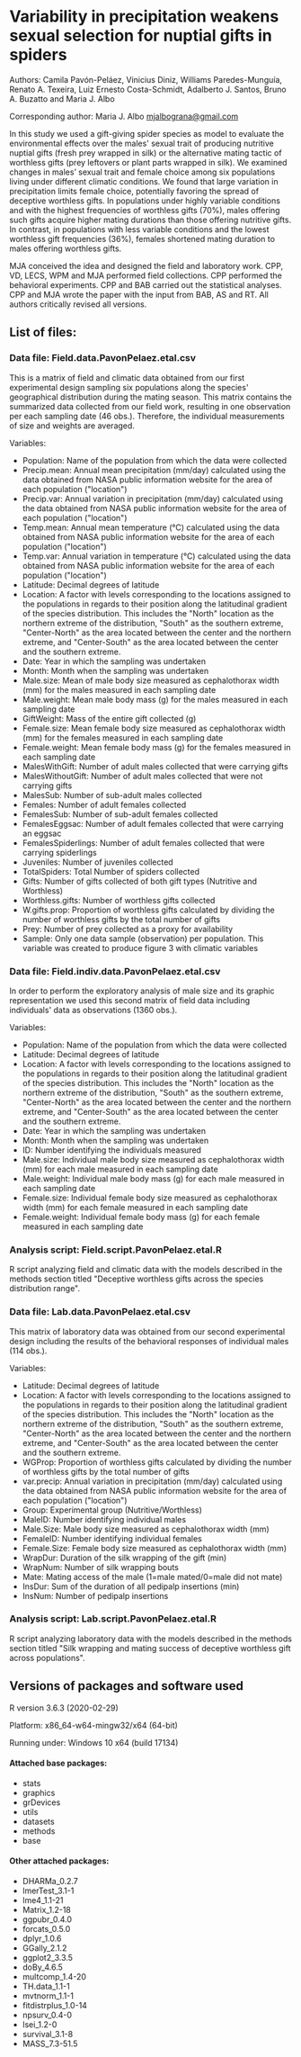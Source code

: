 # Variability in precipitation weakens sexual selection for nuptial gifts in spiders

Authors: Camila Pavón-Peláez, Vinicius Diniz, Williams Paredes-Munguía, Renato A. Texeira, Luiz Ernesto Costa-Schmidt, Adalberto J. Santos, Bruno A. Buzatto and Maria J. Albo

Corresponding author: Maria J. Albo mjalbograna@gmail.com

In this study we used a gift-giving spider species as model to evaluate the environmental effects over the males' sexual trait of producing nutritive nuptial gifts (fresh prey wrapped in silk) or the alternative mating tactic of worthless gifts (prey leftovers or plant parts wrapped in silk). We examined changes in males’ sexual trait and female choice among six populations living under different climatic conditions. We found that large variation in precipitation limits female choice, potentially favoring the spread of deceptive worthless gifts. In populations under highly variable conditions and with the highest frequencies of worthless gifts (70%), males offering such gifts acquire higher mating durations than those offering nutritive gifts. In contrast, in populations with less variable conditions and the lowest worthless gift frequencies (36%), females shortened mating duration to males offering worthless gifts. 

MJA conceived the idea and designed the field and laboratory work. CPP, VD, LECS, WPM and MJA performed field collections. CPP performed the behavioral experiments. CPP and BAB carried out the statistical analyses. CPP and MJA wrote the paper with the input from BAB, AS and RT. All authors critically revised all versions.

## List of files:

### Data file: Field.data.PavonPelaez.etal.csv
This is a matrix of field and climatic data obtained from our first experimental design sampling six populations along the species' geographical distribution during the mating season. This matrix contains the summarized data collected from our field work, resulting in one observation per each sampling date (46 obs.). Therefore, the individual measurements of size and weights are averaged.

Variables:
- Population: Name of the population from which the data were collected
- Precip.mean: Annual mean precipitation (mm/day) calculated using the data obtained from NASA public information website for the area of each population ("location")
- Precip.var: Annual variation in precipitation (mm/day) calculated using the data obtained from NASA public information website for the area of each population ("location")
- Temp.mean: Annual mean temperature (°C) calculated using the data obtained from NASA public information website for the area of each population ("location")
- Temp.var: Annual variation in temperature (°C) calculated using the data obtained from NASA public information website for the area of each population ("location")	
- Latitude: Decimal degrees of latitude
- Location: A factor with levels corresponding to the locations assigned to the populations in regards to their position along the latitudinal gradient of the species distribution. This includes the "North" location as the northern extreme of the distribution, "South" as the southern extreme, "Center-North" as the area located between the center and the northern extreme, and "Center-South" as the area located between the center and the southern extreme.
- Date: Year in which the sampling was undertaken
- Month: Month when the sampling was undertaken
- Male.size: Mean of male body size measured as cephalothorax width (mm) for the males measured in each sampling date	
- Male.weight: Mean male body mass (g) for the males measured in each sampling date	
- GiftWeight: Mass of the entire gift collected (g)
- Female.size: Mean female body size measured as cephalothorax width (mm) for the females measured in each sampling date		
- Female.weight: Mean female body mass (g) for the females measured in each sampling date		
- MalesWithGift: Number of adult males collected that were carrying gifts 
- MalesWithoutGift: Number of adult males collected that were not carrying gifts
- MalesSub: Number of sub-adult males collected 
- Females: Number of adult females collected 	
- FemalesSub: Number of sub-adult females collected
- FemalesEggsac: Number of adult females collected that were carrying an eggsac 
- FemalesSpiderlings: Number of adult females collected that were carrying spiderlings 
- Juveniles: Number of juveniles collected 
- TotalSpiders: Total Number of spiders collected 
- Gifts: Number of gifts collected of both gift types (Nutritive and Worthless)
- Worthless.gifts: Number of worthless gifts collected
- W.gifts.prop: Proportion of worthless gifts calculated by dividing the number of worthless gifts by the total number of gifts
- Prey: Number of prey collected as a proxy for availability
- Sample: Only one data sample (observation) per population. This variable was created to produce figure 3 with climatic variables

### Data file: Field.indiv.data.PavonPelaez.etal.csv
In order to perform the exploratory analysis of male size and its graphic representation we used this second matrix of field data including individuals' data as observations (1360 obs.).

Variables:
- Population: Name of the population from which the data were collected
- Latitude: Decimal degrees of latitude
- Location: A factor with levels corresponding to the locations assigned to the populations in regards to their position along the latitudinal gradient of the species distribution. This includes the "North" location as the northern extreme of the distribution, "South" as the southern extreme, "Center-North" as the area located between the center and the northern extreme, and "Center-South" as the area located between the center and the southern extreme.
- Date: Year in which the sampling was undertaken
- Month: Month when the sampling was undertaken
- ID: Number identifying the individuals measured
- Male.size: Individual male body size measured as cephalothorax width (mm) for each male measured in each sampling date
- Male.weight: Individual male body mass (g) for each male measured in each sampling date	
- Female.size: Individual female body size measured as cephalothorax width (mm) for each female measured in each sampling date	
- Female.weight: Individual female body mass (g) for each female measured in each sampling date

### Analysis script: Field.script.PavonPelaez.etal.R
R script analyzing field and climatic data with the models described in the methods section titled "Deceptive worthless gifts across the species distribution range". 

### Data file: Lab.data.PavonPelaez.etal.csv
This matrix of laboratory data was obtained from our second experimental design including the results of the behavioral responses of individual males (114 obs.). 

Variables:
- Latitude: Decimal degrees of latitude
- Location: A factor with levels corresponding to the locations assigned to the populations in regards to their position along the latitudinal gradient of the species distribution. This includes the "North" location as the northern extreme of the distribution, "South" as the southern extreme, "Center-North" as the area located between the center and the northern extreme, and "Center-South" as the area located between the center and the southern extreme.
- WGProp: Proportion of worthless gifts calculated by dividing the number of worthless gifts by the total number of gifts
- var.precip: Annual variation in precipitation (mm/day) calculated using the data obtained from NASA public information website for the area of each population ("location")
- Group: Experimental group (Nutritive/Worthless)
- MaleID: Number identifying individual males
- Male.Size: Male body size measured as cephalothorax width (mm)
- FemaleID: Number identifying individual females
- Female.Size: Female body size measured as cephalothorax width (mm)
- WrapDur: Duration of the silk wrapping of the gift (min)
- WrapNum: Number of silk wrapping bouts
- Mate: Mating access of the male (1=male mated/0=male did not mate)
- InsDur: Sum of the duration of all pedipalp insertions (min)
- InsNum: Number of pedipalp insertions

### Analysis script: Lab.script.PavonPelaez.etal.R
R script analyzing laboratory data with the models described in the methods section titled "Silk wrapping and mating success of deceptive worthless gift across populations". 

## Versions of packages and software used 
R version 3.6.3 (2020-02-29)

Platform: x86_64-w64-mingw32/x64 (64-bit)

Running under: Windows 10 x64 (build 17134)

#### Attached base packages:
- stats
- graphics
- grDevices
- utils
- datasets 
- methods
- base     

#### Other attached packages:
 - DHARMa_0.2.7
 - lmerTest_3.1-1
 - lme4_1.1-21
 - Matrix_1.2-18
 - ggpubr_0.4.0
 - forcats_0.5.0      
 - dplyr_1.0.6
 - GGally_2.1.2
 - ggplot2_3.3.5
 - doBy_4.6.5
 - multcomp_1.4-20
 - TH.data_1.1-1
 - mvtnorm_1.1-1
 - fitdistrplus_1.0-14
 - npsurv_0.4-0
 - lsei_1.2-0
 - survival_3.1-8
 - MASS_7.3-51.5    


